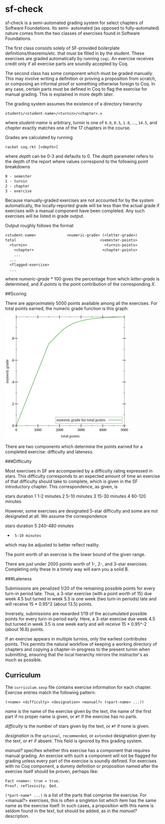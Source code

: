 sf-check
========

sf-check is a semi-automated grading system for select chapters of Software Foundations. Its semi-
automated (as opposed to fully-automated) nature comes from the two classes of exercises found in
Software Foundations.

The first class consists solely of SF-provided boilerplate definitions/theorems/etc. that must be 
filled in by the student. These exercises are graded automatically by running `coqc`. An exercise 
receives credit only if all exercise parts are soundly accepted by Coq.

The second class has some component which must be graded manually. This may involve writing a 
definition or proving a proposition from scratch, or composing an informal proof or something 
otherwise foreign to Coq. In any case, certain parts must be defined in Coq to flag the exercise 
for manual grading. This is explained in more depth later.

The grading system assumes the existence of a directory hierarchy

    students/<student-name>/<turnin>/<chapter>.v

where *student-name* is arbitrary, *turnin* is one of `0.0`, `0.5`, `1.0`, ..., `14.5`, and *chapter* 
exactly matches one of the 17 chapters in the course.

Grades are calculated by running

    racket coq.rkt [<depth>]

where *depth* can be 0-3 and defaults to 0. The *depth* parameter refers to the depth of the report 
where values correspond to the following point breakdowns

    0 - semester
    1 - turnin
    2 - chapter
    3 - exercise

Because manually-graded exercises are not accounted for by the system automatically, the 
locally-reported grade will be less than the actual grade if exercises with a manual component have 
been completed. Any such exercises will be listed in grade output.

Output roughly follows the format

    <student-name>              <numeric-grade> (<letter-grade>)
    total                                      <semester-points>
      <turnin>                                   <turnin-points>
        <chapter>                               <chapter-points>
        ...
      ...
      <flagged-exercise>
      ...

where *numeric-grade* * 100 gives the percentage from which *letter-grade* is determined, and 
*X-points* is the point contribution of the corresponding *X*.

##Scoring

There are approximately 5000 points available among all the exercises. For total points earned, 
the numeric grade function is this graph:

![numeric grade function](grade-for-points.png)

There are two components which determine the points earned for a completed exercise: difficulty and 
lateness.

###Difficulty

Most exercises in SF are accompanied by a difficulty rating expressed in stars. This difficulty 
corresponds to an expected amount of time an exercise of that difficulty should take to complete, 
which is given in the SF introductory chapter. This correspondence, as given, is

  stars  duration
  1      1-2 minutes
  2      5-10 minutes
  3      15-30 minutes
  4      60-120 minutes

However, some exercises are designated 5-star difficulty and some are not designated at all. We assume 
the correspondence

  stars  duration
  5      240-480 minutes
  *      5-10 minutes

which may be adjusted to better reflect reality.

The point worth of an exercise is the lower bound of the given range.

There are just under 2000 points worth of 1-, 2-, and 3-star exercises. Completing only these in a 
timely way will earn you a solid B.

###Lateness

Submissions are penalized 1/20 of the remaining possible points for every turn-in period late. 
Thus, a 3-star exercise (with a point worth of 15) due week 4.5 but turned in week 5.5 is one 
week (two turn-in periods) late and will receive 15 * 0.95^2 (about 13.5) points.

Inversely, submissions are rewarded 1/19 of the accumulated possible points for every 
turn-in period early. Here, a 3-star exercise due week 4.5 but turned in week 3.5 is one week 
early and will receive 15 * 0.95^-2 (about 16.6) points.

If an exercise appears in multiple turnins, only the earliest contributes points. This permits the 
natural workflow of keeping a working directory of chapters and copying a chapter-in-progress to 
the present turnin when submitting, ensuring that the local hierarchy mirrors the instructor's as 
much as possible.

## Curriculum

The `curriculum.sexp` file contains exercise information for each chapter. Exercise entries match the 
following pattern:

    (<name> <difficulty> <designation> <manual?> (<part-name> ...))

*name* is the name of the exercise given by the text, the name of the first part if no proper name is 
given, or `#f` if the exercise has no parts.

*difficulty* is the number of stars given by the text, or `#f` if none is given.

*designation* is the `optional`, `recommended`, or `extended` designation given by the text, or `#f` if 
absent. This field is ignored by this grading system.

*manual?* specifies whether this exercise has a component that requires manual grading. An exercise with 
such a component will not be flagged for grading unless every part of the exercise is soundly defined. 
For exercises with no Coq component, a dummy definition or proposition named after the exercise itself 
should be proven, perhaps like:

    Fact <name>: true = true.
    Proof. reflexivity. Qed.

`(*part-name* ...)` is a list of the parts that comprise the exercise. For <manual?> exercises, this is 
often a singleton list which item has the same name as the exercise itself. In such cases, a proposition 
with this name is seldom found in the text, but should be added, as in the *manual?* description.
